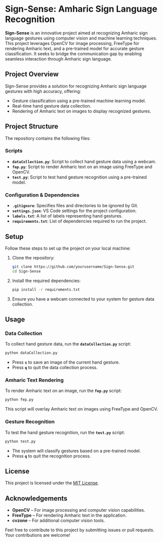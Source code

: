 # Sign-Sense: Amharic Sign Language Recognition

**Sign-Sense** is an innovative project aimed at recognizing Amharic sign language gestures using computer vision and machine learning techniques. This project leverages OpenCV for image processing, FreeType for rendering Amharic text, and a pre-trained model for accurate gesture classification. It seeks to bridge the communication gap by enabling seamless interaction through Amharic sign language.

## Project Overview

Sign-Sense provides a solution for recognizing Amharic sign language gestures with high accuracy, offering:
- Gesture classification using a pre-trained machine learning model.
- Real-time hand gesture data collection.
- Rendering of Amharic text on images to display recognized gestures.

## Project Structure

The repository contains the following files:

### Scripts
- **`dataCollection.py`**: Script to collect hand gesture data using a webcam.
- **`fep.py`**: Script to render Amharic text on an image using FreeType and OpenCV.
- **`test.py`**: Script to test hand gesture recognition using a pre-trained model.

### Configuration & Dependencies
- **`.gitignore`**: Specifies files and directories to be ignored by Git.
- **`settings.json`**: VS Code settings for the project configuration.
- **`labels.txt`**: A list of labels representing hand gestures.
- **`requirements.txt`**: List of dependencies required to run the project.

## Setup

Follow these steps to set up the project on your local machine:

1. Clone the repository:
   ```bash
   git clone https://github.com/yourusername/Sign-Sense.git
   cd Sign-Sense
   ```

2. Install the required dependencies:
   ```bash
   pip install -r requirements.txt
   ```

3. Ensure you have a webcam connected to your system for gesture data collection.

## Usage

### Data Collection

To collect hand gesture data, run the **`dataCollection.py`** script:

```bash
python dataCollection.py
```

- Press **`s`** to save an image of the current hand gesture.
- Press **`q`** to quit the data collection process.

### Amharic Text Rendering

To render Amharic text on an image, run the **`fep.py`** script:

```bash
python fep.py
```

This script will overlay Amharic text on images using FreeType and OpenCV.

### Gesture Recognition

To test the hand gesture recognition, run the **`test.py`** script:

```bash
python test.py
```

- The system will classify gestures based on a pre-trained model.
- Press **`q`** to quit the recognition process.

## License

This project is licensed under the [MIT License](LICENSE).

## Acknowledgements

- **OpenCV** – For image processing and computer vision capabilities.
- **FreeType** – For rendering Amharic text in the application.
- **cvzone** – For additional computer vision tools.

Feel free to contribute to this project by submitting issues or pull requests. Your contributions are welcome!
